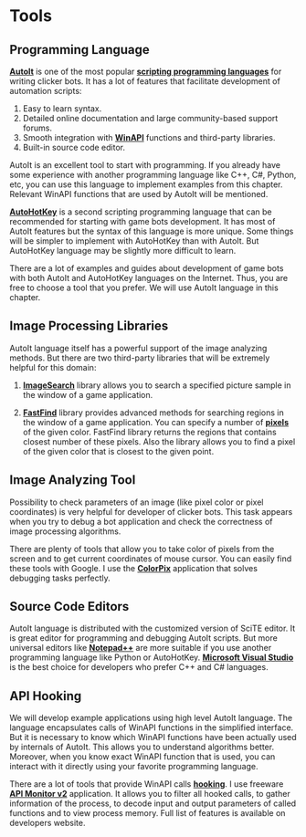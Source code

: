 # Tools

## Programming Language

[**AutoIt**](https://www.autoitscript.com/site/autoit) is one of the most popular [**scripting programming languages**](https://en.wikipedia.org/wiki/Scripting_language) for writing clicker bots. It has a lot of features that facilitate development of automation scripts:

1. Easy to learn syntax.
2. Detailed online documentation and large community-based support forums.
3. Smooth integration with [**WinAPI**](https://en.wikipedia.org/wiki/Windows_API) functions and third-party libraries.
4. Built-in source code editor.

AutoIt is an excellent tool to start with programming. If you already have some experience with another programming language like C++, C#, Python, etc, you can use this language to implement examples from this chapter. Relevant WinAPI functions that are used by AutoIt will be mentioned.

[**AutoHotKey**](http://ahkscript.org) is a second scripting programming language that can be recommended for starting with game bots development. It has most of AutoIt features but the syntax of this language is more unique. Some things will be simpler to implement with AutoHotKey than with AutoIt. But AutoHotKey language may be slightly more difficult to learn.

There are a lot of examples and guides about development of game bots with both AutoIt and AutoHotKey languages on the Internet. Thus, you are free to choose a tool that you prefer. We will use AutoIt language in this chapter.

## Image Processing Libraries

AutoIt language itself has a powerful support of the image analyzing methods. But there are two third-party libraries that will be extremely helpful for this domain:

1. [**ImageSearch**](https://www.autoitscript.com/forum/topic/148005-imagesearch-usage-explanation) library allows you to search a specified picture sample in the window of a game application.

2. [**FastFind**](https://www.autoitscript.com/forum/topic/126430-advanced-pixel-search-library/) library provides advanced methods for searching regions in the window of a game application. You can specify a number of [**pixels**](https://en.wikipedia.org/wiki/Pixel) of the given color. FastFind library returns the regions that contains closest number of these pixels. Also the library allows you to find a pixel of the given color that is closest to the given point.

## Image Analyzing Tool

Possibility to check parameters of an image (like pixel color or pixel coordinates) is very helpful for developer of clicker bots. This task appears when you try to debug a bot application and check the correctness of image processing algorithms.

There are plenty of tools that allow you to take color of pixels from the screen and to get current coordinates of mouse cursor.  You can easily find these tools with Google. I use the [**ColorPix**](https://www.colorschemer.com/colorpix_info.php) application that solves debugging tasks perfectly.

## Source Code Editors

AutoIt language is distributed with the customized version of SciTE editor. It is great editor for programming and debugging AutoIt scripts. But more universal editors like [**Notepad++**](https://notepad-plus-plus.org) are more suitable if you use another programming language like Python or AutoHotKey. [**Microsoft Visual Studio**](https://www.visualstudio.com/en-us/products/visual-studio-express-vs.aspx) is the best choice for developers who prefer C++ and C# languages.

## API Hooking

We will develop example applications using high level AutoIt language. The language encapsulates calls of WinAPI functions in the simplified interface. But it is necessary to know which WinAPI functions have been actually used by internals of AutoIt. This allows you to understand algorithms better. Moreover, when you know exact WinAPI function that is used, you can interact with it directly using your favorite programming language.

There are a lot of tools that provide WinAPI calls [**hooking**]((https://en.wikipedia.org/wiki/Hooking)). I use freeware [**API Monitor v2**](http://www.rohitab.com/apimonitor) application. It allows you to filter all hooked calls, to gather information of the process, to decode input and output parameters of called functions and to view process memory. Full list of features is available on developers website.
